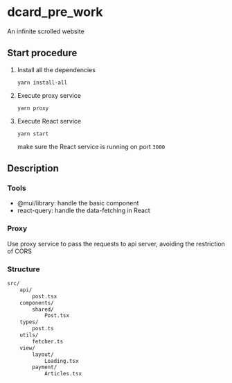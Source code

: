 # dcard_pre_work
An infinite scrolled website

## Start procedure

1. Install all the dependencies
    ```
    yarn install-all
    ```
2. Execute proxy service
    ```
    yarn proxy
    ```
3. Execute React service
    ```
    yarn start
    ```
    make sure the React service is running on port `3000`

## Description

### Tools

* @mui/library: handle the basic component
* react-query: handle the data-fetching in React

### Proxy

Use proxy service to pass the requests to api server, avoiding the restriction of CORS

### Structure

```txt
src/
    api/
        post.tsx
    components/
        shared/
            Post.tsx
    types/
        post.ts
    utils/
        fetcher.ts
    view/
        layout/
            Loading.tsx
        payment/
            Articles.tsx
```
